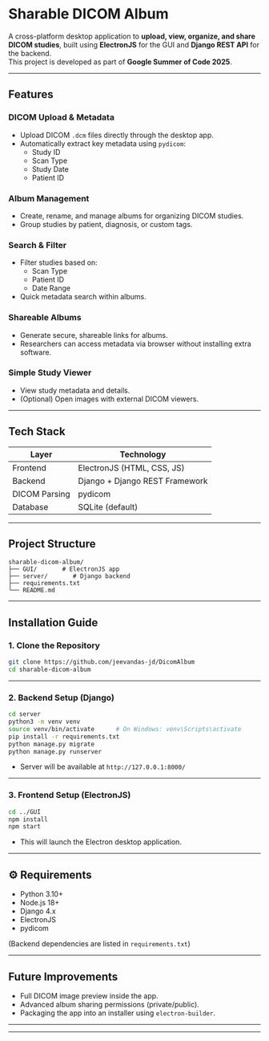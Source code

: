 #  Sharable DICOM Album

A cross-platform desktop application to **upload, view, organize, and share DICOM studies**, built using **ElectronJS** for the GUI and **Django REST API** for the backend.  
This project is developed as part of **Google Summer of Code 2025**.

---

##  Features

###  DICOM Upload & Metadata

- Upload DICOM `.dcm` files directly through the desktop app.
- Automatically extract key metadata using `pydicom`:
  - Study ID
  - Scan Type
  - Study Date
  - Patient ID

###  Album Management

- Create, rename, and manage albums for organizing DICOM studies.
- Group studies by patient, diagnosis, or custom tags.

###  Search & Filter

- Filter studies based on:
  - Scan Type
  - Patient ID
  - Date Range
- Quick metadata search within albums.

### Shareable Albums

- Generate secure, shareable links for albums.
- Researchers can access metadata via browser without installing extra software.

###  Simple Study Viewer

- View study metadata and details.
- (Optional) Open images with external DICOM viewers.

---

##  Tech Stack

| Layer     | Technology        |
|-----------|-------------------|
| Frontend  | ElectronJS (HTML, CSS, JS) |
| Backend   | Django + Django REST Framework |
| DICOM Parsing | pydicom         |
| Database  | SQLite (default)    |

---

##  Project Structure

```
sharable-dicom-album/
├── GUI/       # ElectronJS app
├── server/       # Django backend
├── requirements.txt
└── README.md
```

---

##  Installation Guide

### 1. Clone the Repository

```bash
git clone https://github.com/jeevandas-jd/DicomAlbum
cd sharable-dicom-album
```

---

### 2. Backend Setup (Django)

```bash
cd server
python3 -m venv venv
source venv/bin/activate      # On Windows: venv\Scripts\activate
pip install -r requirements.txt
python manage.py migrate
python manage.py runserver
```
- Server will be available at `http://127.0.0.1:8000/`

---

### 3. Frontend Setup (ElectronJS)

```bash
cd ../GUI
npm install
npm start
```
- This will launch the Electron desktop application.

---

## ⚙️ Requirements

- Python 3.10+
- Node.js 18+
- Django 4.x
- ElectronJS
- pydicom

(Backend dependencies are listed in `requirements.txt`)

---

##  Future Improvements

- Full DICOM image preview inside the app.
- Advanced album sharing permissions (private/public).
- Packaging the app into an installer using `electron-builder`.

---



---

# 


